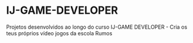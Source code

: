 # IJ-GAME-DEVELOPER
Projetos desenvolvidos ao longo do curso IJ-GAME DEVELOPER - Cria os teus próprios vídeo jogos da escola Rumos
